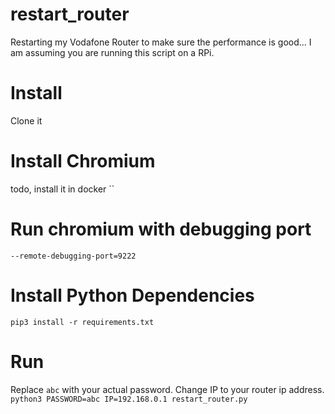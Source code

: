 # restart_router
Restarting my Vodafone Router to make sure the performance is good...
I am assuming you are running this script on a RPi.

# Install
Clone it

# Install Chromium
todo, install it in docker
``


# Run chromium with debugging port
`--remote-debugging-port=9222`

# Install Python Dependencies
`pip3 install -r requirements.txt`

# Run
Replace `abc` with your actual password. Change IP to your router ip address.
`python3 PASSWORD=abc IP=192.168.0.1 restart_router.py`
